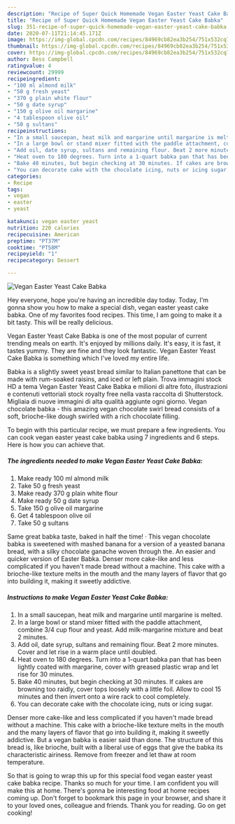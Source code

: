 ```yaml
---
description: "Recipe of Super Quick Homemade Vegan Easter Yeast Cake Babka"
title: "Recipe of Super Quick Homemade Vegan Easter Yeast Cake Babka"
slug: 351-recipe-of-super-quick-homemade-vegan-easter-yeast-cake-babka
date: 2020-07-11T21:14:45.171Z
image: https://img-global.cpcdn.com/recipes/84969cb82ea3b254/751x532cq70/vegan-easter-yeast-cake-babka-recipe-main-photo.jpg
thumbnail: https://img-global.cpcdn.com/recipes/84969cb82ea3b254/751x532cq70/vegan-easter-yeast-cake-babka-recipe-main-photo.jpg
cover: https://img-global.cpcdn.com/recipes/84969cb82ea3b254/751x532cq70/vegan-easter-yeast-cake-babka-recipe-main-photo.jpg
author: Bess Campbell
ratingvalue: 4
reviewcount: 29999
recipeingredient:
- "100 ml almond milk"
- "50 g fresh yeast"
- "370 g plain white flour"
- "50 g date syrup"
- "150 g olive oil margarine"
- "4 tablespoon olive oil"
- "50 g sultans"
recipeinstructions:
- "In a small saucepan, heat milk and margarine until margarine is melted."
- "In a large bowl or stand mixer fitted with the paddle attachment, combine 3/4 cup flour and yeast. Add milk-margarine mixture and beat 2 minutes."
- "Add oil, date syrup, sultans and remaining flour. Beat 2 more minutes. Cover and let rise in a warm place until doubled."
- "Heat oven to 180 degrees. Turn into a 1-quart babka pan that has been lightly coated with margarine, cover with greased plastic wrap and let rise for 30 minutes."
- "Bake 40 minutes, but begin checking at 30 minutes. If cakes are browning too raidly, cover tops loosely with a little foil. Allow to cool 15 minutes and then invert onto a wire rack to cool completely."
- "You can decorate cake with the chocolate icing, nuts or icing sugar."
categories:
- Recipe
tags:
- vegan
- easter
- yeast

katakunci: vegan easter yeast 
nutrition: 220 calories
recipecuisine: American
preptime: "PT37M"
cooktime: "PT58M"
recipeyield: "1"
recipecategory: Dessert

---
```



![Vegan Easter Yeast Cake Babka](https://img-global.cpcdn.com/recipes/84969cb82ea3b254/751x532cq70/vegan-easter-yeast-cake-babka-recipe-main-photo.jpg)

Hey everyone, hope you're having an incredible day today. Today, I'm gonna show you how to make a special dish, vegan easter yeast cake babka. One of my favorites food recipes. This time, I am going to make it a bit tasty. This will be really delicious.

Vegan Easter Yeast Cake Babka is one of the most popular of current trending meals on earth. It's enjoyed by millions daily. It's easy, it is fast, it tastes yummy. They are fine and they look fantastic. Vegan Easter Yeast Cake Babka is something which I've loved my entire life.

Babka is a slightly sweet yeast bread similar to Italian panettone that can be made with rum-soaked raisins, and iced or left plain. Trova immagini stock HD a tema Vegan Easter Yeast Cake Babka e milioni di altre foto, illustrazioni e contenuti vettoriali stock royalty free nella vasta raccolta di Shutterstock. Migliaia di nuove immagini di alta qualità aggiunte ogni giorno. Vegan chocolate babka - this amazing vegan chocolate swirl bread consists of a soft, brioche-like dough swirled with a rich chocolate filling.


To begin with this particular recipe, we must prepare a few ingredients. You can cook vegan easter yeast cake babka using 7 ingredients and 6 steps. Here is how you can achieve that.

<!--inarticleads1-->

##### The ingredients needed to make Vegan Easter Yeast Cake Babka:

1. Make ready 100 ml almond milk
1. Take 50 g fresh yeast
1. Make ready 370 g plain white flour
1. Make ready 50 g date syrup
1. Take 150 g olive oil margarine
1. Get 4 tablespoon olive oil
1. Take 50 g sultans


Same great babka taste, baked in half the time! · This vegan chocolate babka is sweetened with mashed banana for a version of a yeasted banana bread, with a silky chocolate ganache woven through the. An easier and quicker version of Easter Babka. Denser more cake-like and less complicated if you haven&#39;t made bread without a machine. This cake with a brioche-like texture melts in the mouth and the many layers of flavor that go into building it, making it sweetly addictive. 

<!--inarticleads2-->

##### Instructions to make Vegan Easter Yeast Cake Babka:

1. In a small saucepan, heat milk and margarine until margarine is melted.
1. In a large bowl or stand mixer fitted with the paddle attachment, combine 3/4 cup flour and yeast. Add milk-margarine mixture and beat 2 minutes.
1. Add oil, date syrup, sultans and remaining flour. Beat 2 more minutes. Cover and let rise in a warm place until doubled.
1. Heat oven to 180 degrees. Turn into a 1-quart babka pan that has been lightly coated with margarine, cover with greased plastic wrap and let rise for 30 minutes.
1. Bake 40 minutes, but begin checking at 30 minutes. If cakes are browning too raidly, cover tops loosely with a little foil. Allow to cool 15 minutes and then invert onto a wire rack to cool completely.
1. You can decorate cake with the chocolate icing, nuts or icing sugar.


Denser more cake-like and less complicated if you haven&#39;t made bread without a machine. This cake with a brioche-like texture melts in the mouth and the many layers of flavor that go into building it, making it sweetly addictive. But a vegan babka is easier said than done. The structure of this bread is, like brioche, built with a liberal use of eggs that give the babka its characteristic airiness. Remove from freezer and let thaw at room temperature. 

So that is going to wrap this up for this special food vegan easter yeast cake babka recipe. Thanks so much for your time. I am confident you will make this at home. There's gonna be interesting food at home recipes coming up. Don't forget to bookmark this page in your browser, and share it to your loved ones, colleague and friends. Thank you for reading. Go on get cooking!
